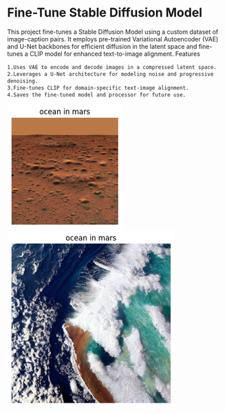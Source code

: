 # Fine-Tune Stable Diffusion Model

This project fine-tunes a Stable Diffusion Model using a custom dataset of image-caption pairs. It employs pre-trained Variational Autoencoder (VAE) and U-Net backbones for efficient diffusion in the latent space and fine-tunes a CLIP model for enhanced text-to-image alignment.
Features

    1.Uses VAE to encode and decode images in a compressed latent space.
    2.Leverages a U-Net architecture for modeling noise and progressive denoising.
    3.Fine-tunes CLIP for domain-specific text-image alignment.
    4.Saves the fine-tuned model and processor for future use.
    
![results](./output_samples/before_fine_tuning_image.png "Before Fine tuning")
![results](./output_samples/after_fine_tuning_image.png "After Fine tuning")
